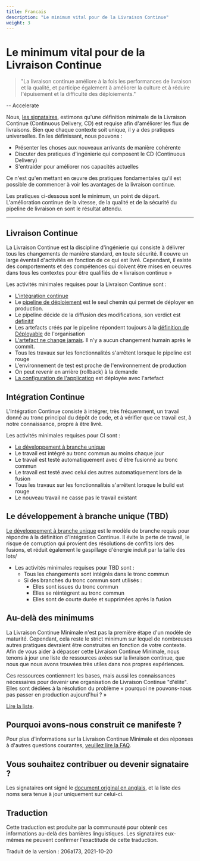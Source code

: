 ```yaml
---
title: Francais
description: "Le minimum vital pour de la Livraison Continue"
weight: 3
---
```


# Le minimum vital pour de la Livraison Continue

> "La livraison continue améliore à la fois les performances de livraison et la qualité, et participe également à améliorer la culture et à réduire l'épuisement et la difficulté des déploiements."

-- Accelerate

Nous, [les signataires](../../minimumcd#signatories), estimons qu'une définition minimale de la Livraison Continue (Continuous Delivery, CD) est requise afin d'améliorer les flux de livraisons. Bien que chaque contexte soit unique, il y a des pratiques universelles. En les définissant, nous pouvons :

- Présenter les choses aux nouveaux arrivants de manière cohérente
- Discuter des pratiques d'ingénierie qui composent le CD (Continuous Delivery)
- S'entraider pour améliorer nos capacités actuelles

Ce n'est qu'en mettant en œuvre des pratiques fondamentales qu'il est possible de commencer à voir les avantages de la livraison continue.

Les pratiques ci-dessous sont le minimum, un point de départ. L'amélioration continue de la vitesse, de la qualité et de la sécurité du pipeline de livraison en sont le résultat attendu.

---

## Livraison Continue

La Livraison Continue est la discipline d'ingénierie qui consiste à délivrer tous les changements de manière standard, 
en toute sécurité. Il couvre un large éventail d'activités en fonction de ce qui est livré. 
Cependant, il existe des comportements et des compétences qui doivent être mises en oeuvres dans tous les contextes 
pour être qualifiés de « livraison continue »

Les activités minimales requises pour la Livraison Continue sont :

- [L'intégration continue](#intégration-continue)
- Le [pipeline de déploiement](https://www.informit.com/articles/article.aspx?p=1621865&seqNum=2#:~:text=%EE%94%80Buy-,What%20Is%20a%20Deployment%20Pipeline%3F,-At%20an%20abstract)
  est le seul chemin qui permet de déployer en production.
- Le pipeline décide de la diffusion des modifications, son verdict est [définitif](../../faq/#why-should-the-pipeline-be-definitive-for-deploy)
- Les artefacts créés par le pipeline répondent toujours à la [définition de Déployable](https://www.youtube.com/watch?v=bHKHdp4H-8w) de l'organisation
- [L'artefact ne change jamais](../../faq/#what-is-an-immutable-artifact). Il n'y a aucun changement humain après le commit.
- Tous les travaux sur les fonctionnalités s'arrêtent lorsque le pipeline est rouge
- L'environnement de test est proche de l'environnement de production
- On peut revenir en arrière (rollback) à la demande
- [La configuration de l'application](../../faq/#what-is-application-configuration) est déployée avec l'artefact 

## Intégration Continue

L'Intégration Continue consiste à intégrer, très fréquemment, un travail donné au tronc principal du 
dépôt de code, et à vérifier que ce travail est, à notre connaissance, propre à être livré.

Les activités minimales requises pour CI sont :

- [Le développement à branche unique](https://trunkbaseddevelopment.com/)
- Le travail est intégré au tronc commun au moins chaque jour
- Le travail est testé automatiquement avec d'être fusionné au tronc commun
- Le travail est testé avec celui des autres automatiquement lors de la fusion
- Tous les travaux sur les fonctionnalités s'arrêtent lorsque le build est rouge
- Le nouveau travail ne casse pas le travail existant

## Le développement à branche unique (TBD)

[Le développement à branche unique](https://trunkbaseddevelopment.com/) est le modèle de branche requis pour répondre à la définition d'Intégration Continue.
Il évite la perte de travail, le risque de corruption qui provient des résolutions de conflits lors des fusions, et 
réduit également le gaspillage d'énergie induit par la taille des lots/

- Les activités minimales requises pour TBD sont :
  - Tous les changements sont intégrés dans le tronc commun
  - Si des branches du tronc commun sont utilisés :
    - Elles sont issues du tronc commun
    - Elles se réintègrent au tronc commun
    - Elles sont de courte durée et supprimées après la fusion

## Au-delà des minimums

La Livraison Continue Minimale n'est pas la première étape d'un modèle de maturité. 
Cependant, cela reste le strict minimum sur lequel de nombreuses autres pratiques devraient être construites en fonction de votre contexte.
Afin de vous aider à dépasser cette Livraison Continue Minimale, nous tenons à jour une liste de ressources axées sur la 
livraison continue, que nous que nous avons trouvées très utiles dans nos propres expériences.

Ces ressources contiennent les bases, mais aussi les connaissances nécessaires pour devenir une organisation de Livraison Continue "d'élite".
Elles sont dédiées à la résolution du problème « pourquoi ne pouvons-nous pas passer en production aujourd'hui ? »

[Lire la liste](../../references).

## Pourquoi avons-nous construit ce manifeste ?

Pour plus d'informations sur la Livraison Continue Minimale et des réponses à d'autres questions courantes, [veuillez lire la FAQ](../../faq/).

## Vous souhaitez contribuer ou devenir signataire ?

Les signataires ont signé le [document original en anglais](../../minimumcd#signatories), et la liste des noms sera tenue à jour uniquement sur celui-ci.

## Traduction

Cette traduction est produite par la communauté pour obtenir ces informations au-delà des barrières linguistiques. Les signataires eux-mêmes ne peuvent confirmer l'exactitude de cette traduction.

Traduit de la version : 206a173, 2021-10-20

